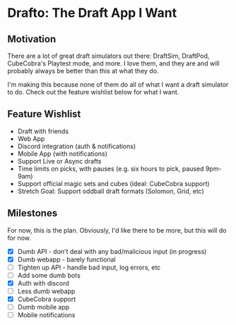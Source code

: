 # Drafto: The Draft App I Want

## Motivation

There are a lot of great draft simulators out there: DraftSim, DraftPod, CubeCobra's Playtest mode, and more.
I love them, and they are and will probably always be better than this at what they do.

I'm making this because none of them do all of what I want a draft simulator to do.
Check out the feature wishlist below for what I want.

## Feature Wishlist

- Draft with friends
- Web App
- Discord integration (auth & notifications)
- Mobile App (with notifications)
- Support Live or Async drafts
- Time limits on picks, with pauses (e.g. six hours to pick, paused 9pm-9am)
- Support official magic sets and cubes (ideal: CubeCobra support)
- Stretch Goal: Support oddball draft formats (Solomon, Grid, etc)

## Milestones

For now, this is the plan. Obviously, I'd like there to be more, but this will do for now.

- [x] Dumb API - don't deal with any bad/malicious input (in progress)
- [x] Dumb webapp - barely functional
- [ ] Tighten up API - handle bad input, log errors, etc
- [ ] Add some dumb bots
- [x] Auth with discord
- [ ] Less dumb webapp
- [x] CubeCobra support
- [ ] Dumb mobile app
- [ ] Mobile notifications
